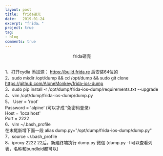 ```yaml
---
layout: post
title:  frida砸壳
date:   2019-01-24
excerpt: "frida。"
project: true
tag:
- blog
comments: true
---
```

<center>frida砸壳</center><br>

1、打开cydia 添加源： https://build.frida.re 后安装64位的<br>
2、sudo mkdir /opt/dump && cd /opt/dump && sudo git clone https://github.com/AloneMonkey/frida-ios-dump<br>
3、sudo pip install -r /opt/dump/frida-ios-dump/requirements.txt --upgrade<br>
4、vim /opt/dump/frida-ios-dump/dump.py<br>
5、  User = 'root'<br>
	Password = 'alpine' (可以才成''免密码登录)<br>
	Host = 'localhost'<br>
	Port = 2222<br>
6、vim ~/.bash_profile<br>
	在末尾新增下面一段 alias dump.py="/opt/dump/frida-ios-dump/dump.py"<br>
7、source ~/.bash_profile<br>
8、iproxy 2222 22后，新建终端执行 dump.py 微信 (dump.py -l 可以查看列表，名称和bundleid都可以)<br>
